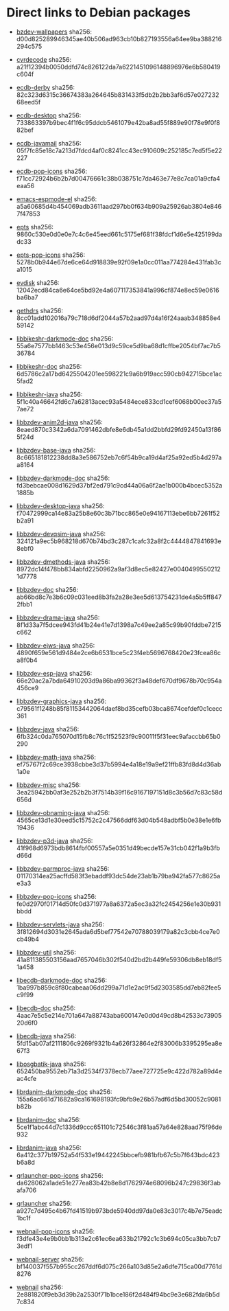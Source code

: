 # Direct links to Debian packages
 
  - [bzdev-wallpapers](./archive/pool/contrib/b/bzdev-wallpapers/bzdev-wallpapers_1.0.0_all.deb)
    sha256: d00d825289946345ae40b506ad963cb10b827193556a64ee9ba388216294c575
 
  - [cvrdecode](./archive/pool/contrib/c/cvrdecode/cvrdecode_1.3_all.deb)
    sha256: a21f12394b0050ddfd74c826122da7a6221451096148896976e6b580419c604f
 
  - [ecdb-derby](./archive/pool/contrib/e/ecdb-derby/ecdb-derby_0.1.8_all.deb)
    sha256: 82c323d6315c36674383a264645b831433f5db2b2bb3af6d57e02723268eed5f
 
  - [ecdb-desktop](./archive/pool/contrib/e/ecdb-desktop/ecdb-desktop_0.1.8_all.deb)
    sha256: 733863397b9bec4f1f6c95ddcb5461079e42ba8ad55f889e90f78e9f0f882bef
 
  - [ecdb-javamail](./archive/pool/contrib/e/ecdb-javamail/ecdb-javamail_0.1.7_all.deb)
    sha256: 05f7fc85e18c7a213d7fdcd4af0c8241cc43ec910609c252185c7ed5f5e22227
 
  - [ecdb-pop-icons](./archive/pool/contrib/e/ecdb-pop-icons/ecdb-pop-icons_0.1.8_all.deb)
    sha256: f71cc72924b6b2b7d00476661c38b038751c7da463e77e8c7ca01a9cfa4eaa56
 
  - [emacs-espmode-el](./archive/pool/contrib/e/emacs-espmode-el/emacs-espmode-el_1.1_all.deb)
    sha256: a5a60685d4b454069adb3611aad297bb0f634b909a25926ab3804e8467f47853
 
  - [epts](./archive/pool/contrib/e/epts/epts_1.1.33_all.deb)
    sha256: 9860c530e0d0e0e7c4c6e45eed661c5175ef681f38fdcf1d6e5e425199dadc33
 
  - [epts-pop-icons](./archive/pool/contrib/e/epts-pop-icons/epts-pop-icons_1.1.33_all.deb)
    sha256: 5278b0b944e67de6ce64d918839e92f09e1a0cc011aa774284e431fab3ca1015
 
  - [evdisk](./archive/pool/contrib/e/evdisk/evdisk_1.13.1_all.deb)
    sha256: 12042ecd84ca6e64ce5bd92e4a607117353841a996cf874e8ec59e0616ba6ba7
 
  - [gethdrs](./archive/pool/contrib/g/gethdrs/gethdrs_1.1.1_all.deb)
    sha256: 8cc01add102016a79c718d6df2044a57b2aad97d4a16f24aaab348858e459142
 
  - [libbikeshr-darkmode-doc](./archive/pool/contrib/libb/libbikeshr-darkmode-doc/libbikeshr-darkmode-doc_1.4.9_all.deb)
    sha256: 55a6e7577bb1463c53e456e013d9c59ce5d9ba68d1cffbe2054bf7ac7b536784
 
  - [libbikeshr-doc](./archive/pool/contrib/libb/libbikeshr-doc/libbikeshr-doc_1.4.9_all.deb)
    sha256: 6d5786c2a17bd6425504201ee598221c9a6b919acc590cb942715bce1ac5fad2
 
  - [libbikeshr-java](./archive/pool/contrib/libb/libbikeshr-java/libbikeshr-java_1.4.9_all.deb)
    sha256: 5f1c40a46642fd6c7a62813acec93a5484ece833cd1cef6068b00ec37a57ae72
 
  - [libbzdev-anim2d-java](./archive/pool/contrib/libb/libbzdev-anim2d-java/libbzdev-anim2d-java_2.1.83_all.deb)
    sha256: 8eaed870c3342a6da7091462dbfe8e6db45a1dd2bbfd29fd92450a13f865f24d
 
  - [libbzdev-base-java](./archive/pool/contrib/libb/libbzdev-base-java/libbzdev-base-java_2.1.83_all.deb)
    sha256: 8c665181812238dd8a3e586752eb7c6f54b9ca19d4af25a92ed5b4d297aa8164
 
  - [libbzdev-darkmode-doc](./archive/pool/contrib/libb/libbzdev-darkmode-doc/libbzdev-darkmode-doc_2.1.83_all.deb)
    sha256: fd3bebcae008d1629d37bf2ed791c9cd44a06a6f2ae1b000b4bcec5352a1885b
 
  - [libbzdev-desktop-java](./archive/pool/contrib/libb/libbzdev-desktop-java/libbzdev-desktop-java_2.1.83_all.deb)
    sha256: f70472999ca14e83a25b8e60c3b71bcc865e0e94167113ebe6bb7261f52b2a91
 
  - [libbzdev-devqsim-java](./archive/pool/contrib/libb/libbzdev-devqsim-java/libbzdev-devqsim-java_2.1.83_all.deb)
    sha256: 324121a9ec5b968218d670b74bd3c287c1cafc32a8f2c4444847841693e8ebf0
 
  - [libbzdev-dmethods-java](./archive/pool/contrib/libb/libbzdev-dmethods-java/libbzdev-dmethods-java_2.1.83_all.deb)
    sha256: 8972dc14f478bb834abfd2250962a9af3d8ec5e82427e00404995502121d7778
 
  - [libbzdev-doc](./archive/pool/contrib/libb/libbzdev-doc/libbzdev-doc_2.1.83_all.deb)
    sha256: ab66bd8c7e3b6c09c031eed8b3fa2a28e3ee5d613754231de4a5b5ff8472fbb1
 
  - [libbzdev-drama-java](./archive/pool/contrib/libb/libbzdev-drama-java/libbzdev-drama-java_2.1.83_all.deb)
    sha256: 8f1d33a7f5dcee943fd41b24e41e7d1398a7c49ee2a85c99b90fddbe7215c662
 
  - [libbzdev-ejws-java](./archive/pool/contrib/libb/libbzdev-ejws-java/libbzdev-ejws-java_2.1.83_all.deb)
    sha256: 4890f659e561d9484e2ce6b6531bce5c23f4eb5696768420e23fcea86ca8f0b4
 
  - [libbzdev-esp-java](./archive/pool/contrib/libb/libbzdev-esp-java/libbzdev-esp-java_2.1.83_all.deb)
    sha256: 66e20ac2a7bda64910203d9a86ba99362f3a48def670df9678b70c954a456ce9
 
  - [libbzdev-graphics-java](./archive/pool/contrib/libb/libbzdev-graphics-java/libbzdev-graphics-java_2.1.83_all.deb)
    sha256: c79561f1248b85f81153442064daef8bd35cefb03bca8674cefdef0c1cecc361
 
  - [libbzdev-java](./archive/pool/contrib/libb/libbzdev-java/libbzdev-java_2.1.83_all.deb)
    sha256: 6fb324c0da765070d15fb8c76c1f52523f9c90011f5f31eec9afaccbb65b0290
 
  - [libbzdev-math-java](./archive/pool/contrib/libb/libbzdev-math-java/libbzdev-math-java_2.1.83_all.deb)
    sha256: ef75767f2c69ce3938cbbe3d37b5994e4a18e19a9ef21ffb83fd8d4d36ab1a0e
 
  - [libbzdev-misc](./archive/pool/contrib/libb/libbzdev-misc/libbzdev-misc_2.1.83_all.deb)
    sha256: 3ea25942bb0af3e252b2b3f7514b39f16c9167197151d8c3b56d7c83c58d656d
 
  - [libbzdev-obnaming-java](./archive/pool/contrib/libb/libbzdev-obnaming-java/libbzdev-obnaming-java_2.1.83_all.deb)
    sha256: 4565ce13d1e30eed5c15752c2c47566ddf63d04b548adbf5b0e38e1e6fb19436
 
  - [libbzdev-p3d-java](./archive/pool/contrib/libb/libbzdev-p3d-java/libbzdev-p3d-java_2.1.83_all.deb)
    sha256: 41f968d6973bdb8614fbf00557a5e0351d49becde157e31cb042f1a9b3fbd66d
 
  - [libbzdev-parmproc-java](./archive/pool/contrib/libb/libbzdev-parmproc-java/libbzdev-parmproc-java_2.1.83_all.deb)
    sha256: 01170314ea25acffd583f3ebaddf93dc54de23ab1b79ba942fa577c8625ae3a3
 
  - [libbzdev-pop-icons](./archive/pool/contrib/libb/libbzdev-pop-icons/libbzdev-pop-icons_2.1.83_all.deb)
    sha256: fe0d2970f01714d50fc0d371977a8a6372a5ec3a32fc2454256e1e30b931bbdd
 
  - [libbzdev-servlets-java](./archive/pool/contrib/libb/libbzdev-servlets-java/libbzdev-servlets-java_2.1.83_all.deb)
    sha256: 3f812694d3031e2645ada6d5bef77542e70788039179a82c3cbb4ce7e0cb49b4
 
  - [libbzdev-util](./archive/pool/contrib/libb/libbzdev-util/libbzdev-util_2.1.83_all.deb)
    sha256: 41a811385503156aad7657046b302f540d2bd2b449fe59306db8eb18df51a458
 
  - [libecdb-darkmode-doc](./archive/pool/contrib/libe/libecdb-darkmode-doc/libecdb-darkmode-doc_0.1.7_all.deb)
    sha256: 1ba997b859c8f80cabeaa06dd299a71d1e2ac9f5d2303585dd7eb82fee5c9f99
 
  - [libecdb-doc](./archive/pool/contrib/libe/libecdb-doc/libecdb-doc_0.1.7_all.deb)
    sha256: 4aac7e5c5e214e701a647a88743aba600147e0d0d49cd8b42533c7390520d6f0
 
  - [libecdb-java](./archive/pool/contrib/libe/libecdb-java/libecdb-java_0.1.7_all.deb)
    sha256: 5fd15ab07af2111806c9269f9321b4a626f32864e2f83006b3395295ea8e67f3
 
  - [libosgbatik-java](./archive/pool/contrib/libo/libosgbatik-java/libosgbatik-java_0.4.2_all.deb)
    sha256: 652450ba9552eb71a3d2534f7378ecb77aee727725e9c422d782a89d4eac4cfe
 
  - [librdanim-darkmode-doc](./archive/pool/contrib/libr/librdanim-darkmode-doc/librdanim-darkmode-doc_1.4.13_all.deb)
    sha256: 155a6ac661d71682a9ca161698193fc9bfb9e26b57adf6d5bd30052c9081b82b
 
  - [librdanim-doc](./archive/pool/contrib/libr/librdanim-doc/librdanim-doc_1.4.13_all.deb)
    sha256: 5ce1f1abc44d7c1336d9ccc651101c72546c3f81aa57a64e828aad75f96de932
 
  - [librdanim-java](./archive/pool/contrib/libr/librdanim-java/librdanim-java_1.4.13_all.deb)
    sha256: 6a412c377b19752a54f533e19442245bbcefb981bfb67c5b7f643bdc423b6a8d
 
  - [qrlauncher-pop-icons](./archive/pool/contrib/q/qrlauncher-pop-icons/qrlauncher-pop-icons_1.14_all.deb)
    sha256: da628062a1ade51e277ea83b42b8e8d1762974e68096b247c29836f3abafa706
 
  - [qrlauncher](./archive/pool/contrib/q/qrlauncher/qrlauncher_1.14_all.deb)
    sha256: a927c7d495c4b67fd41519b973bde5940dd97da0e83c3017c4b7e75eadc1bc1f
 
  - [webnail-pop-icons](./archive/pool/contrib/w/webnail-pop-icons/webnail-pop-icons_1.6.28_all.deb)
    sha256: f3dfe43e4e9b0bb1b313e2c61ec6ea633b21792c1c3b694c05ca3bb7cb73edf1
 
  - [webnail-server](./archive/pool/contrib/w/webnail-server/webnail-server_1.6.28_all.deb)
    sha256: bf140037f557b955cc267ddf6d075c266a103d85e2a6dfe715ca00d7761d8276
 
  - [webnail](./archive/pool/contrib/w/webnail/webnail_1.6.28_all.deb)
    sha256: 2e881820f9eb3d39b2a2530f71b1bce186f2d484f94bc9e3e682fda6b5d7c834
